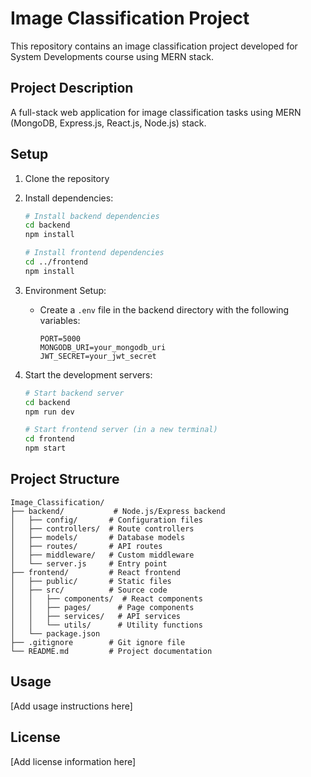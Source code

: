 # Image Classification Project

This repository contains an image classification project developed for System Developments course using MERN stack.

## Project Description
A full-stack web application for image classification tasks using MERN (MongoDB, Express.js, React.js, Node.js) stack.

## Setup
1. Clone the repository
2. Install dependencies:
   ```bash
   # Install backend dependencies
   cd backend
   npm install

   # Install frontend dependencies
   cd ../frontend
   npm install
   ```

3. Environment Setup:
   - Create a `.env` file in the backend directory with the following variables:
     ```
     PORT=5000
     MONGODB_URI=your_mongodb_uri
     JWT_SECRET=your_jwt_secret
     ```

4. Start the development servers:
   ```bash
   # Start backend server
   cd backend
   npm run dev

   # Start frontend server (in a new terminal)
   cd frontend
   npm start
   ```

## Project Structure
```
Image_Classification/
├── backend/           # Node.js/Express backend
│   ├── config/       # Configuration files
│   ├── controllers/  # Route controllers
│   ├── models/       # Database models
│   ├── routes/       # API routes
│   ├── middleware/   # Custom middleware
│   └── server.js     # Entry point
├── frontend/         # React frontend
│   ├── public/       # Static files
│   ├── src/          # Source code
│   │   ├── components/  # React components
│   │   ├── pages/      # Page components
│   │   ├── services/   # API services
│   │   └── utils/      # Utility functions
│   └── package.json
├── .gitignore        # Git ignore file
└── README.md         # Project documentation
```

## Usage
[Add usage instructions here]

## License
[Add license information here] 
